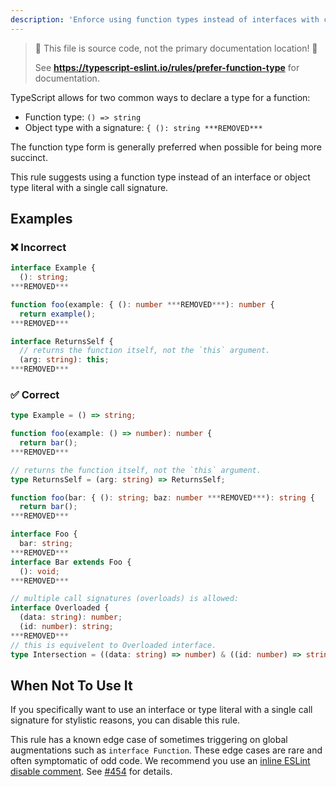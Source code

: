 ```yaml
---
description: 'Enforce using function types instead of interfaces with call signatures.'
---
```


> 🛑 This file is source code, not the primary documentation location! 🛑
>
> See **https://typescript-eslint.io/rules/prefer-function-type** for documentation.

TypeScript allows for two common ways to declare a type for a function:

- Function type: `() => string`
- Object type with a signature: `{ (): string ***REMOVED***`

The function type form is generally preferred when possible for being more succinct.

This rule suggests using a function type instead of an interface or object type literal with a single call signature.

## Examples

<!--tabs-->

### ❌ Incorrect

```ts
interface Example {
  (): string;
***REMOVED***
```

```ts
function foo(example: { (): number ***REMOVED***): number {
  return example();
***REMOVED***
```

```ts
interface ReturnsSelf {
  // returns the function itself, not the `this` argument.
  (arg: string): this;
***REMOVED***
```

### ✅ Correct

```ts
type Example = () => string;
```

```ts
function foo(example: () => number): number {
  return bar();
***REMOVED***
```

```ts
// returns the function itself, not the `this` argument.
type ReturnsSelf = (arg: string) => ReturnsSelf;
```

```ts
function foo(bar: { (): string; baz: number ***REMOVED***): string {
  return bar();
***REMOVED***
```

```ts
interface Foo {
  bar: string;
***REMOVED***
interface Bar extends Foo {
  (): void;
***REMOVED***
```

```ts
// multiple call signatures (overloads) is allowed:
interface Overloaded {
  (data: string): number;
  (id: number): string;
***REMOVED***
// this is equivelent to Overloaded interface.
type Intersection = ((data: string) => number) & ((id: number) => string);
```

## When Not To Use It

If you specifically want to use an interface or type literal with a single call signature for stylistic reasons, you can disable this rule.

This rule has a known edge case of sometimes triggering on global augmentations such as `interface Function`.
These edge cases are rare and often symptomatic of odd code.
We recommend you use an [inline ESLint disable comment](https://eslint.org/docs/latest/use/configure/rules#using-configuration-comments-1).
See [#454](https://github.com/typescript-eslint/typescript-eslint/issues/454) for details.
